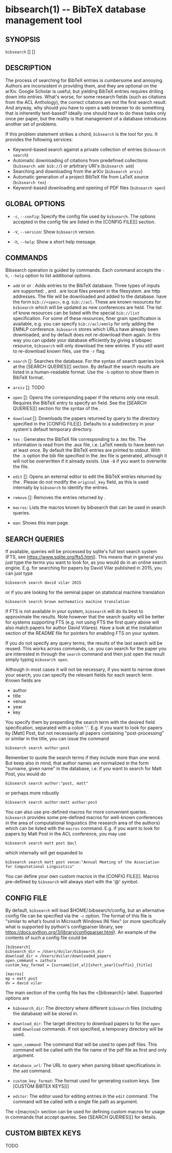 bibsearch(1) -- BibTeX database management tool
===============================================

## SYNOPSIS

`bibsearch` [<global options>] <command> [<command options>]

## DESCRIPTION

The process of searching for BibTeX entries is cumbersome and annoying. Authors
are inconsistent in providing them, and they are optional on the arXiv. Google
Scholar is useful, but yielding BibTeX entries requires drilling down into
entries. What's worse, for some research fields (such as citations from the ACL
Anthology), the correct citations are not the first search result. And anyway,
why should you have to open a web browser to do something that is inherently
text-based? Ideally one should have to do these tasks only once per paper, but
the reality is that management of a database introduces another set of
problems.

If this problem statement strikes a chord, `bibsearch` is the tool for you. It
provides the following services:

* Keyword-based search against a private collection of entries (`bibsearch
  search`)
* Automatic downloading of citations from predefined collections (`bibsearch
  add bib://`) or arbitrary URI's (`bibsearch add`)
* Searching and downloading from the arXiv (`bibsearch arxiv`)
* Automatic generation of a project BibTeX file from LaTeX source (`bibsearch
  tex`)
* Keyword-based downloading and opening of PDF files (`bibsearch open`)

## GLOBAL OPTIONS

* `-c`, `--config`:
    Specify the config file used by `bibsearch`. The options accepted in the
    config file are listed in the [CONFIG FILE][] section.

* `-V`, `--version`:
    Show `bibsearch` version.

* `-h`, `--help`:
    Show a short help message.

## COMMANDS

Bibsearch operation is guided by commands. Each command accepts the `-h`,
`--help` option to list additional options.

* `add` <files> or <URLs> or <bibspecs>:
    Adds entries to the BibTeX database. Three types of inputs are supported:
    <files>, <URLs> and <bibspecs>.
    <files> are local files present in the filesystem.
    <URLs> are http addresses. The file will be downloaded and added to the
    database.
    <bibspecs> have the form `bib://<spec>`, e.g. `bib://acl`. These are known
    resources for `bibsearch` which will be updated as new conferences are
    held. The list of know resources can be listed with the special
    `bib://list` specification. For some of these resources, finer grain
    specification is available, e.g. you can specify `bib://acl/emnlp` for only
    adding the EMNLP conference.
    `bibsearch` stores which URLs have already been downloaded, and by default
    does not re-download them again. In this way you can update your database
    efficiently by giving a bibspec resource, `bibsearch` will only download
    the new entries. If you still want to re-download known files, use the `-r`
    flag.

* `search` [<query>]:
    Searches the database. For the syntax of search queries look at the [SEARCH
    QUERIES][] section. By default the search results are listed in a
    human-readable format. Use the `-b` option to show them in BibTeX format.

* `arxiv` [<query>]:
    TODO

* `open` [<query>]:
    Opens the corresponding paper if the <query> returns only one result.
    Requires the BibTeX entry to specify an <URL> field. See the [SEARCH
    QUERIES][] section for the syntax of the <query>.

* `download` [<query>]:
    Downloads the papers returned by query to the directory specified in the
    [CONFIG FILE][]. Defaults to a <bibsearch> subdirectory in your system's
    default temporary directory.

* `tex` <file>:
    Generates the BibTeX file corresponding to a .tex file. The information is
    read from the .aux file, i.e. LaTeX needs to have been run at least once.
    By default the BibTeX entries are printed to stdout. With the `-b` option
    the bib file specified in the .tex file is generated, although it will not
    be overwritten if it already exists. Use `-B` if you want to overwrite the
    file.

* `edit` [<query>]:
    Opens an external editor to edit the BibTeX entries returned by the
    <query>. Please do not modify the `original_key` field, as this is used
    internally by `bibsearch` to identify the entries.

* `remove` [<query>]:
    Removes the entries returned by <query>.

* `macros`:
    Lists the macros known by bibsearch that can be used in search queries.

* `man`:
    Shows this man page.

## SEARCH QUERIES

If available, queries will be processed by sqlite's full text search system
(FTS, see https://www.sqlite.org/fts5.html). This means that in general you just type the
terms you want to look for, as you would do in an online search engine. E.g. for
searching for papers by David Vilar published in 2015, you can just type

    bibsearch search david vilar 2015

or if you are looking for the seminal paper on statistical machine translation

    bibsearch search brown mathematics machine translation

If FTS is not available in your system, `bibsearch` will do its best to
approximate the results. Note however that the search quality will be better for
systems supporting FTS (e.g. not using FTS the first query above will also match
papers for author David Vilares). Have a look at the installation section of the
README file for pointers for enabling FTS on your system.

If you do not specify any query terms, the results of the last search will be
reused. This works across commands, i.e. you can search for the paper you are
interested in through the `search` command and then just open the result simply
typing `bibsearch open`.

Although in most cases it will not be necessary, if you want to narrow down your
search, you can specify the relevant fields for each search term. Known fields
are

* author
* title
* venue
* year
* key

You specify them by prepending the search term with the desired field
specification, separated with a colon ':'. E.g. if you want to look for papers
by [Matt] Post, but not necessarily all papers containing "post-processing" or
similar in the title, you can issue the command

    bibsearch search author:post

Remember to quote the search terms if they include more than one word. But keep
also in mind, that author names are normalized in the form "surname, given name"
in the database, i.e. if you want to search for Matt Post, you would do

    bibsearch search author:"post, matt"

or perhaps more robustly

    bibsearch search author:matt author:post

You can also use pre-defined macros for more convenient queries. `bibsearch`
provides some pre-defined macros for well-known conferences in the area of
computational linguistics (the research area of the authors) which can be listed
with the `macros` command. E.g. if you want to look for papers by Matt Post in
the ACL conference, you may use

    bibsearch search matt post @acl

which internally will get expanded to

    bibsearch search matt post venue:"Annual Meeting of the Association for Computational Linguistics"

You can define your own custom macros in the [CONFIG FILE][].  Macros
pre-defined by `bibsearch` will always start with the '@' symbol.

## CONFIG FILE

By default, `bibsearch` will load $HOME/.bibsearch/config, but an alternative
config file can be specified via the `-c` option. The format of this file is
"similar to what’s found in Microsoft Windows INI files" (or more specifically
what is supported by python's configparser library, see
https://docs.python.org/3/library/configparser.html). An example of the contents
of such a config file could be

    [bibsearch]
    bibsearch_dir = /Users/dvilar/bibsearch_dir
    download_dir = /Users/dvilar/downloaded_papers
    open_command = zathura
    custom_key_format = {surname}{et_al}{short_year}{suffix}_{title}

    [macros]
    mp = matt post
    dv = david vilar

The main section of the config file has the <[bibsearch]> label. Supported
options are

* `bibsearch_dir`:
The directory where different `bibsearch` files (including the database)
will be stored in.

* `download_dir`:
The target directory to download papers to for the `open` and `download`
commands. If not specified, a temporary directory will be used.

* `open_command`:
The command that will be used to open pdf files. This command will be called
with the file name of the pdf file as first and only argument.

* `database_url`:
The URL to query when parsing bibset specifications in the `add` command.

* `custom_key_format`:
The format used for generating custom keys. See [CUSTOM BIBTEX KEYS][]

* `editor`:
The editor used for editing entries in the `edit` command. The command will be
called with a single file path as argument.

The <[macros]> section can be used for defining custom macros for usage in
commands that accept queries. See [SEARCH QUERIES][] for details.

## CUSTOM BIBTEX KEYS

TODO
